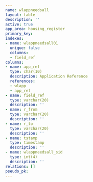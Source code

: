 ```yaml
---
name: wlappneedsall
layout: table
description: ''
active: true
app_area: housing_register
primary_key: 
indexes:
- name: wlappneedsall01
  unique: false
  columns:
  - field_ref
columns:
- name: app_ref
  type: char(10)
  description: Application Reference
  references:
  - wlapp
  - app_ref
- name: field_ref
  type: varchar(20)
  description: ''
- name: r_from
  type: varchar(20)
  description: ''
- name: r_to
  type: varchar(20)
  description: ''
- name: tstamp
  type: timestamp
  description: ''
- name: wlappneedsall_sid
  type: int(4)
  description: ''
relations: []
pseudo_pk: 
---
```


